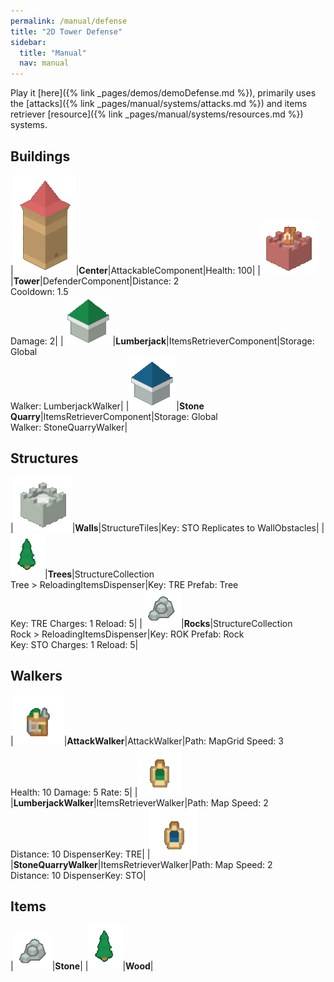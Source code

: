 ```yaml
---
permalink: /manual/defense
title: "2D Tower Defense"
sidebar:
  title: "Manual"
  nav: manual
---
```


Play it [here]({% link _pages/demos/demoDefense.md %}), primarily uses the [attacks]({% link _pages/manual/systems/attacks.md %}) and items retriever [resource]({% link _pages/manual/systems/resources.md %}) systems.

## Buildings

|![Center](/assets/images/defense/defenseCenter.png)|__Center__|AttackableComponent|Health: 100|
|![Tower](/assets/images/defense/defenseTower.png)|__Tower__|DefenderComponent|Distance: 2<br/> Cooldown: 1.5<br/> Damage: 2|
|![Lumberjack](/assets/images/defense/defenseLumberjack.png)|__Lumberjack__|ItemsRetrieverComponent|Storage: Global<br/> Walker: LumberjackWalker|
|![StoneQuarry](/assets/images/defense/defenseStoneQuarry.png)|__Stone Quarry__|ItemsRetrieverComponent|Storage: Global<br/> Walker: StoneQuarryWalker|

## Structures

|![Wall](/assets/images/defense/defenseWall.png)|__Walls__|StructureTiles|Key: STO Replicates to WallObstacles|
|![Trees](/assets/images/defense/defenseWood.png)|__Trees__|StructureCollection<br/>Tree > ReloadingItemsDispenser|Key: TRE Prefab: Tree<br/>Key: TRE Charges: 1 Reload: 5|
|![Rocks](/assets/images/defense/defenseStone.png)|__Rocks__|StructureCollection<br/>Rock > ReloadingItemsDispenser|Key: ROK Prefab: Rock<br/>Key: STO Charges: 1 Reload: 5|

## Walkers

|![AttackWalker](/assets/images/defense/defenseAttackWalker.png)|__AttackWalker__|AttackWalker|Path: MapGrid Speed: 3<br/>Health: 10 Damage: 5 Rate: 5|
|![LumberjackWalker](/assets/images/defense/defenseWoodWalker.png)|__LumberjackWalker__|ItemsRetrieverWalker|Path: Map Speed: 2<br/>Distance: 10 DispenserKey: TRE|
|![StoneQuarryWalker](/assets/images/defense/defenseStoneWalker.png)|__StoneQuarryWalker__|ItemsRetrieverWalker|Path: Map Speed: 2<br/>Distance: 10 DispenserKey: STO|

## Items

|![Stone](/assets/images/defense/defenseStone.png)|__Stone__|
|![Wood](/assets/images/defense/defenseWood.png)|__Wood__|